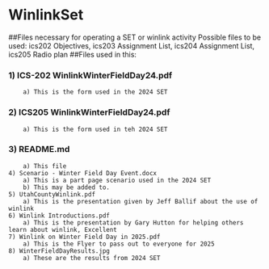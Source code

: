 # WinlinkSet
##Files necessary for operating a SET or winlink activity
Possible files to be used: ics202 Objectives, ics203 Assignment List, ics204 Assignment List, ics205 Radio plan
##Files used in this:
###    1) ICS-202 WinlinkWinterFieldDay24.pdf
        a) This is the form used in the 2024 SET
###    2) ICS205 WinlinkWinterFieldDay24.pdf
        a) This is the form used in teh 2024 SET
###    3) README.md
        a) This file
    4) Scenario - Winter Field Day Event.docx
        a) This is a part page scenario used in the 2024 SET
        b) This may be added to.
    5) UtahCountyWinlink.pdf
        a) This is the presentation given by Jeff Ballif about the use of winlink
    6) Winlink Introductions.pdf
        a) This is the presentation by Gary Hutton for helping others learn about winlink, Excellent
    7) Winlink on Winter Field Day in 2025.pdf
        a) This is the Flyer to pass out to everyone for 2025
    8) WinterFieldDayResults.jpg
        a) These are the results from 2024 SET
